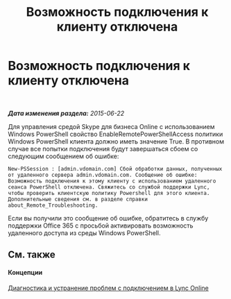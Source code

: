 ﻿---
title: Возможность подключения к клиенту отключена
TOCTitle: Возможность подключения к клиенту отключена
ms:assetid: 7365d31b-173e-4339-b0a3-98ab73a9558f
ms:mtpsurl: https://technet.microsoft.com/ru-ru/library/Dn362820(v=OCS.15)
ms:contentKeyID: 56270560
ms.date: 06/01/2017
mtps_version: v=OCS.15
ms.translationtype: HT
---

# Возможность подключения к клиенту отключена

 

_**Дата изменения раздела:** 2015-06-22_

Для управления средой Skype для бизнеса Online с использованием Windows PowerShell свойство EnableRemotePowerShellAccess политики Windows PowerShell клиента должно иметь значение True. В противном случае все попытки подключения будут завершаться сбоем со следующим сообщением об ошибке:

    New-PSSession : [admin.vdomain.com] Сбой обработки данных, полученных от удаленного сервера admin.vdomain.com. Сообщение об ошибке: Возможность подключения к этому клиенту с использованием удаленного сеанса PowerShell отключена. Свяжитесь со службой поддержки Lync, чтобы проверить клиентскую политику Powershell для этого клиента. Дополнительные сведения см. в разделе справки about_Remote_Troubleshooting.

Если вы получили это сообщение об ошибке, обратитесь в службу поддержки Office 365 с просьбой активировать возможность удаленного доступа из среды Windows PowerShell.

## См. также

#### Концепции

[Диагностика и устранение проблем с подключением в Lync Online](diagnosing-and-resolving-connection-problems-with-skype-for-business-online.md)

